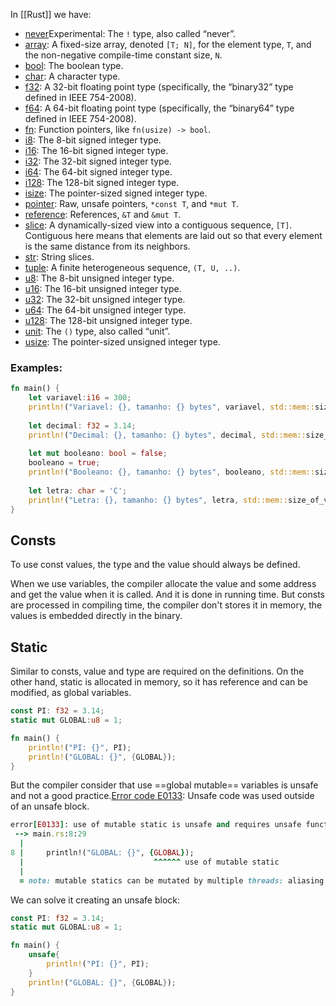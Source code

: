 In [[Rust]] we have:
- [never](https://doc.rust-lang.org/std/primitive.never.html "primitive std::never")Experimental: The `!` type, also called “never”.
- [array](https://doc.rust-lang.org/std/primitive.array.html "primitive std::array"): A fixed-size array, denoted `[T; N]`, for the element type, `T`, and the non-negative compile-time constant size, `N`.
- [bool](https://doc.rust-lang.org/std/primitive.bool.html "primitive std::bool"): The boolean type.
- [char](https://doc.rust-lang.org/std/primitive.char.html "primitive std::char"): A character type.
- [f32](https://doc.rust-lang.org/std/primitive.f32.html "primitive std::f32"): A 32-bit floating point type (specifically, the “binary32” type defined in IEEE 754-2008).
- [f64](https://doc.rust-lang.org/std/primitive.f64.html "primitive std::f64"): A 64-bit floating point type (specifically, the “binary64” type defined in IEEE 754-2008).
- [fn](https://doc.rust-lang.org/std/primitive.fn.html "primitive std::fn"): Function pointers, like `fn(usize) -> bool`.
- [i8](https://doc.rust-lang.org/std/primitive.i8.html "primitive std::i8"): The 8-bit signed integer type.
- [i16](https://doc.rust-lang.org/std/primitive.i16.html "primitive std::i16"): The 16-bit signed integer type.
- [i32](https://doc.rust-lang.org/std/primitive.i32.html "primitive std::i32"): The 32-bit signed integer type.
- [i64](https://doc.rust-lang.org/std/primitive.i64.html "primitive std::i64"): The 64-bit signed integer type.
- [i128](https://doc.rust-lang.org/std/primitive.i128.html "primitive std::i128"): The 128-bit signed integer type.
- [isize](https://doc.rust-lang.org/std/primitive.isize.html "primitive std::isize"): The pointer-sized signed integer type.
- [pointer](https://doc.rust-lang.org/std/primitive.pointer.html "primitive std::pointer"): Raw, unsafe pointers, `*const T`, and `*mut T`.
- [reference](https://doc.rust-lang.org/std/primitive.reference.html "primitive std::reference"): References, `&T` and `&mut T`.
- [slice](https://doc.rust-lang.org/std/primitive.slice.html "primitive std::slice"): A dynamically-sized view into a contiguous sequence, `[T]`. Contiguous here means that elements are laid out so that every element is the same distance from its neighbors.
- [str](https://doc.rust-lang.org/std/primitive.str.html "primitive std::str"): String slices.
- [tuple](https://doc.rust-lang.org/std/primitive.tuple.html "primitive std::tuple"): A finite heterogeneous sequence, `(T, U, ..)`.
- [u8](https://doc.rust-lang.org/std/primitive.u8.html "primitive std::u8"): The 8-bit unsigned integer type.
- [u16](https://doc.rust-lang.org/std/primitive.u16.html "primitive std::u16"): The 16-bit unsigned integer type.
- [u32](https://doc.rust-lang.org/std/primitive.u32.html "primitive std::u32"): The 32-bit unsigned integer type.
- [u64](https://doc.rust-lang.org/std/primitive.u64.html "primitive std::u64"): The 64-bit unsigned integer type.
- [u128](https://doc.rust-lang.org/std/primitive.u128.html "primitive std::u128"): The 128-bit unsigned integer type.
- [unit](https://doc.rust-lang.org/std/primitive.unit.html "primitive std::unit"): The `()` type, also called “unit”.
- [usize](https://doc.rust-lang.org/std/primitive.usize.html "primitive std::usize"): The pointer-sized unsigned integer type.
### Examples:
```rust
fn main() {
	let variavel:i16 = 300;
	println!("Variavel: {}, tamanho: {} bytes", variavel, std::mem::size_of_val(&variavel));
	
	let decimal: f32 = 3.14;
	println!("Decimal: {}, tamanho: {} bytes", decimal, std::mem::size_of_val(&decimal));
	
	let mut booleano: bool = false;
	booleano = true;
	println!("Booleano: {}, tamanho: {} bytes", booleano, std::mem::size_of_val(&booleano));
	
	let letra: char = 'C';
	println!("Letra: {}, tamanho: {} bytes", letra, std::mem::size_of_val(&letra));
}
```

## Consts
To use const values, the type and the value should always be defined.

When we use variables, the compiler allocate the value and some address and get the value when it is called. And it is done in running time. But consts are processed in compiling time, the compiler don't stores it in memory, the values is embedded directly in the binary.

## Static
Similar to consts, value and type are required on the definitions. On the other hand, static is allocated in memory, so it has reference and can be modified, as global variables.
```rust
const PI: f32 = 3.14;
static mut GLOBAL:u8 = 1;

fn main() {
	println!("PI: {}", PI);
	println!("GLOBAL: {}", {GLOBAL});
}
```

But the compiler consider that use ==global mutable== variables is unsafe and not a good practice.[Error code E0133](https://doc.rust-lang.org/error_codes/E0133.html#error-code-e0133): Unsafe code was used outside of an unsafe block.
```rb
error[E0133]: use of mutable static is unsafe and requires unsafe function or block
 --> main.rs:8:29
  |
8 |     println!("GLOBAL: {}", {GLOBAL});
  |                             ^^^^^^ use of mutable static
  |
  = note: mutable statics can be mutated by multiple threads: aliasing violations or data races will cause undefined behavior
```

We can solve it creating an unsafe block:
```rust
const PI: f32 = 3.14;
static mut GLOBAL:u8 = 1;

fn main() {
	unsafe{
		println!("PI: {}", PI);
	}
	println!("GLOBAL: {}", {GLOBAL});
}
```

